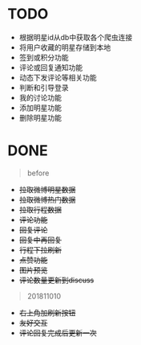 # TODO

- 根据明星id从db中获取各个爬虫连接
- 将用户收藏的明星存储到本地
- 签到或积分功能
- 评论或回复通知功能
- 动态下发评论等相关功能
- 判断和引导登录
- 我的讨论功能
- 添加明星功能
- 删除明星功能


# DONE

> before 

- ~~拉取微博明星数据~~
- ~~拉取微博热门数据~~
- ~~拉取行程数据~~
- ~~评论功能~~
- ~~回复评论~~
- ~~回复中再回复~~
- ~~行程下拉刷新~~
- ~~点赞功能~~
- ~~图片预览~~
- ~~评论数量更新到discuss~~

> 201811010

- ~~右上角加刷新按钮~~
- ~~友好交互~~
- ~~评论回复完成后更新一次~~













